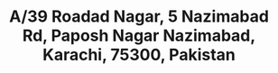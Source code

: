---
title: "A/39 Roadad Nagar, 5 Nazimabad Rd, Paposh Nagar Nazimabad, Karachi, 75300, Pakistan"
url: /karachi/a-39-roadad-nagar-5-nazimabad-rd-paposh-nagar-nazimabad-karachi-75300-pakistan/
shop: beauty
---